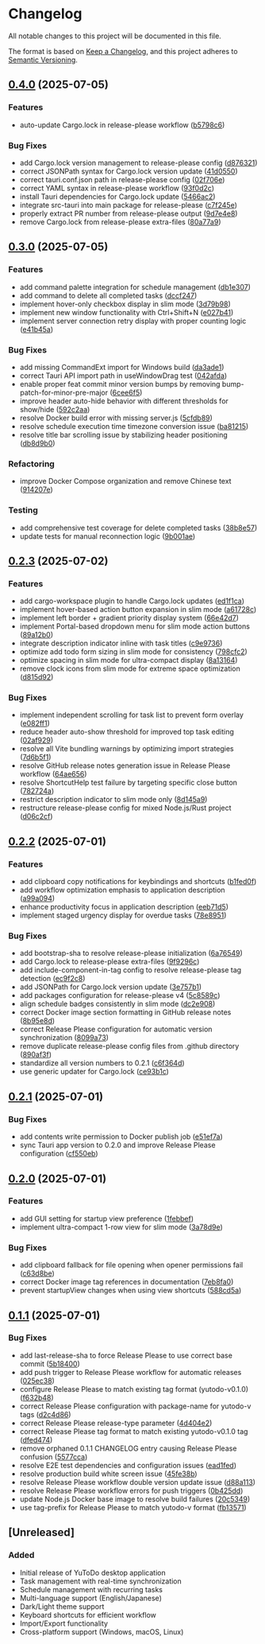 # Changelog

All notable changes to this project will be documented in this file.

The format is based on [Keep a Changelog](https://keepachangelog.com/en/1.0.0/),
and this project adheres to [Semantic Versioning](https://semver.org/spec/v2.0.0.html).


## [0.4.0](https://github.com/yutotnh/yutodo/compare/v0.3.0...v0.4.0) (2025-07-05)


### Features

* auto-update Cargo.lock in release-please workflow ([b5798c6](https://github.com/yutotnh/yutodo/commit/b5798c633a2de979a4d7fc12bd7c76857008f837))


### Bug Fixes

* add Cargo.lock version management to release-please config ([d876321](https://github.com/yutotnh/yutodo/commit/d876321350e9dbac6c6916f5af09b7b0683d55f9))
* correct JSONPath syntax for Cargo.lock version update ([41d0550](https://github.com/yutotnh/yutodo/commit/41d055077a754ed8ae47fac410f7c434bea7b169))
* correct tauri.conf.json path in release-please config ([02f706e](https://github.com/yutotnh/yutodo/commit/02f706e30ca0c822b7c8f0829857016b64e12dc3))
* correct YAML syntax in release-please workflow ([93f0d2c](https://github.com/yutotnh/yutodo/commit/93f0d2c4047423cc9244a416ff024224680a5b45))
* install Tauri dependencies for Cargo.lock update ([5466ac2](https://github.com/yutotnh/yutodo/commit/5466ac25750fbc6549ca6584cf6be19c37f9aa30))
* integrate src-tauri into main package for release-please ([c7f245e](https://github.com/yutotnh/yutodo/commit/c7f245ef9423b3f9819ef4a2924765bda1ee2e5e))
* properly extract PR number from release-please output ([9d7e4e8](https://github.com/yutotnh/yutodo/commit/9d7e4e84b00a68b72995ae3f1488b9297d1a882d))
* remove Cargo.lock from release-please extra-files ([80a77a9](https://github.com/yutotnh/yutodo/commit/80a77a9028a92f55bebaf82571a1afb549efcc96))

## [0.3.0](https://github.com/yutotnh/yutodo/compare/v0.2.3...v0.3.0) (2025-07-05)


### Features

* add command palette integration for schedule management ([db1e307](https://github.com/yutotnh/yutodo/commit/db1e307c5543faa13df6467def01489a05b80de9))
* add command to delete all completed tasks ([dccf247](https://github.com/yutotnh/yutodo/commit/dccf247fb67feebdcfd38b88e099fef7e8361543))
* implement hover-only checkbox display in slim mode ([3d79b98](https://github.com/yutotnh/yutodo/commit/3d79b9868b0f8cabed23df98bafe675d8df32949))
* implement new window functionality with Ctrl+Shift+N ([e027b41](https://github.com/yutotnh/yutodo/commit/e027b41ff3eeaaea003ee247ee668e51019decf1))
* implement server connection retry display with proper counting logic ([e41b45a](https://github.com/yutotnh/yutodo/commit/e41b45a6ebcbfdacaf8dad61b25a55acddc467b7))


### Bug Fixes

* add missing CommandExt import for Windows build ([da3ade1](https://github.com/yutotnh/yutodo/commit/da3ade17ca6f0b27e4b6eb0ad16f94006d7db314))
* correct Tauri API import path in useWindowDrag test ([042afda](https://github.com/yutotnh/yutodo/commit/042afdaa7fe05d23371c9437a55adc37f0e21c9c))
* enable proper feat commit minor version bumps by removing bump-patch-for-minor-pre-major ([6cee6f5](https://github.com/yutotnh/yutodo/commit/6cee6f57aaadde39925df60f848682c233515af5))
* improve header auto-hide behavior with different thresholds for show/hide ([592c2aa](https://github.com/yutotnh/yutodo/commit/592c2aae03749312c4895185632daaab37d6bb3d))
* resolve Docker build error with missing server.js ([5cfdb89](https://github.com/yutotnh/yutodo/commit/5cfdb8998112140057dfd7201b3b91112a3f0282))
* resolve schedule execution time timezone conversion issue ([ba81215](https://github.com/yutotnh/yutodo/commit/ba812151423229e164be7523fd02f21fe349f59d))
* resolve title bar scrolling issue by stabilizing header positioning ([db8d9b0](https://github.com/yutotnh/yutodo/commit/db8d9b0287be93f888fe4bf3d080494ed7fdcacc))


### Refactoring

* improve Docker Compose organization and remove Chinese text ([914207e](https://github.com/yutotnh/yutodo/commit/914207e5e8c5a1c5eb55c9c3d55236a16ebe12b5))


### Testing

* add comprehensive test coverage for delete completed tasks ([38b8e57](https://github.com/yutotnh/yutodo/commit/38b8e57a284fbed45a8bf0be4132541e23dde438))
* update tests for manual reconnection logic ([9b001ae](https://github.com/yutotnh/yutodo/commit/9b001ae8ade42f0354212f1e4317b68de5159a5e))

## [0.2.3](https://github.com/yutotnh/yutodo/compare/v0.2.2...v0.2.3) (2025-07-02)


### Features

* add cargo-workspace plugin to handle Cargo.lock updates ([ed1f1ca](https://github.com/yutotnh/yutodo/commit/ed1f1ca15a0fbc7f5a6900860392f16230894983))
* implement hover-based action button expansion in slim mode ([a61728c](https://github.com/yutotnh/yutodo/commit/a61728c173ee7efc318bf2514c783739c67acf43))
* implement left border + gradient priority display system ([66e42d7](https://github.com/yutotnh/yutodo/commit/66e42d70fb1d0591feeebbf6fba88edf024d7ecb))
* implement Portal-based dropdown menu for slim mode action buttons ([89a12b0](https://github.com/yutotnh/yutodo/commit/89a12b0a8a74192df8a43803bba1438cf8417cf1))
* integrate description indicator inline with task titles ([c9e9736](https://github.com/yutotnh/yutodo/commit/c9e9736a304fa13e04d67880ed58ef12fa274eb3))
* optimize add todo form sizing in slim mode for consistency ([798cfc2](https://github.com/yutotnh/yutodo/commit/798cfc29e38085fa78224cff53aea4da674d684c))
* optimize spacing in slim mode for ultra-compact display ([8a13164](https://github.com/yutotnh/yutodo/commit/8a131644c26ac88a716d8b02e64fabbeb48cf47e))
* remove clock icons from slim mode for extreme space optimization ([d815d92](https://github.com/yutotnh/yutodo/commit/d815d92a6e2f4d02bf4552577572f09b089595eb))


### Bug Fixes

* implement independent scrolling for task list to prevent form overlay ([e082ff1](https://github.com/yutotnh/yutodo/commit/e082ff1b93a5b587cb502bc7a54292a9e22e3d75))
* reduce header auto-show threshold for improved top task editing ([02af929](https://github.com/yutotnh/yutodo/commit/02af92961deb1b82ade461af2ee135cce3e5cba7))
* resolve all Vite bundling warnings by optimizing import strategies ([7d6b5f1](https://github.com/yutotnh/yutodo/commit/7d6b5f14b6f6ca4fb2517326c23cb35420a54cd2))
* resolve GitHub release notes generation issue in Release Please workflow ([64ae656](https://github.com/yutotnh/yutodo/commit/64ae65612c39794af19f6fb125561dd5573518bd))
* resolve ShortcutHelp test failure by targeting specific close button ([782724a](https://github.com/yutotnh/yutodo/commit/782724ad8bad60ae98ef51ce1a71b8b64b2d32ad))
* restrict description indicator to slim mode only ([8d145a9](https://github.com/yutotnh/yutodo/commit/8d145a979cc30172e4ba019898026ac61af44cab))
* restructure release-please config for mixed Node.js/Rust project ([d06c2cf](https://github.com/yutotnh/yutodo/commit/d06c2cf5f6662d5e6264ae3b13007469d19f18ca))

## [0.2.2](https://github.com/yutotnh/yutodo/compare/v0.2.1...v0.2.2) (2025-07-01)


### Features

* add clipboard copy notifications for keybindings and shortcuts ([b1fed0f](https://github.com/yutotnh/yutodo/commit/b1fed0f478918b7a5c14cc4294a7602ae6f8c769))
* add workflow optimization emphasis to application description ([a99a094](https://github.com/yutotnh/yutodo/commit/a99a0942271b76fe422f4d93c19a74460db86020))
* enhance productivity focus in application description ([eeb71d5](https://github.com/yutotnh/yutodo/commit/eeb71d54f4767a8392fc8627467b74ce99d3e61f))
* implement staged urgency display for overdue tasks ([78e8951](https://github.com/yutotnh/yutodo/commit/78e8951a2d742f1c4772dacbffb291d5c80f030b))


### Bug Fixes

* add bootstrap-sha to resolve release-please initialization ([6a76549](https://github.com/yutotnh/yutodo/commit/6a765493e19b9b3e85e90a5314d6437b16c3299c))
* add Cargo.lock to release-please extra-files ([9f9296c](https://github.com/yutotnh/yutodo/commit/9f9296c4418aaacfdaf1bd82c7309f9dda568a2c))
* add include-component-in-tag config to resolve release-please tag detection ([ec9f2c8](https://github.com/yutotnh/yutodo/commit/ec9f2c8b5723499a98fec8a2b75ff1e1881f6602))
* add JSONPath for Cargo.lock version update ([3e757b1](https://github.com/yutotnh/yutodo/commit/3e757b1a10c2951e8043de7d76cb0931c3619848))
* add packages configuration for release-please v4 ([5c8589c](https://github.com/yutotnh/yutodo/commit/5c8589c0b641ab93b43f8f27f7e8116b06a5858c))
* align schedule badges consistently in slim mode ([dc2e908](https://github.com/yutotnh/yutodo/commit/dc2e908c690660d2c07f4ee5b7c91219d104f6e7))
* correct Docker image section formatting in GitHub release notes ([8b95e8d](https://github.com/yutotnh/yutodo/commit/8b95e8da5dc46885e39b0ca4865375d6a160bf7d))
* correct Release Please configuration for automatic version synchronization ([8099a73](https://github.com/yutotnh/yutodo/commit/8099a73f9977c619af5c1c6f6c49783063764876))
* remove duplicate release-please config files from .github directory ([890af3f](https://github.com/yutotnh/yutodo/commit/890af3f1701d61588ff5f5a8d5ed168f420f297e))
* standardize all version numbers to 0.2.1 ([c6f364d](https://github.com/yutotnh/yutodo/commit/c6f364df857399be33d17fc6b39dd7650901dafa))
* use generic updater for Cargo.lock ([ce93b1c](https://github.com/yutotnh/yutodo/commit/ce93b1c033211fff96eead8d1937682a3cbb44e6))

## [0.2.1](https://github.com/yutotnh/yutodo/compare/v0.2.0...v0.2.1) (2025-07-01)


### Bug Fixes

* add contents write permission to Docker publish job ([e51ef7a](https://github.com/yutotnh/yutodo/commit/e51ef7afd1c69ba64e8a352f7d15e95dad186aec))
* sync Tauri app version to 0.2.0 and improve Release Please configuration ([cf550eb](https://github.com/yutotnh/yutodo/commit/cf550eb3e1e2c7fe3400ccd04fe3740cb76aa4b4))

## [0.2.0](https://github.com/yutotnh/yutodo/compare/v0.1.1...v0.2.0) (2025-07-01)


### Features

* add GUI setting for startup view preference ([1febbef](https://github.com/yutotnh/yutodo/commit/1febbef7235e24f07a24d6ae5780ef5218560fe7))
* implement ultra-compact 1-row view for slim mode ([3a78d9e](https://github.com/yutotnh/yutodo/commit/3a78d9ee3e0bc9cd83c85a1a61ad40669144f7d2))


### Bug Fixes

* add clipboard fallback for file opening when opener permissions fail ([c63d8be](https://github.com/yutotnh/yutodo/commit/c63d8be808183a6e9ed43b3695daacf29695e75c))
* correct Docker image tag references in documentation ([7eb8fa0](https://github.com/yutotnh/yutodo/commit/7eb8fa04dfb9d88e5bc47d8a2cc96f1a470e93c1))
* prevent startupView changes when using view shortcuts ([588cd5a](https://github.com/yutotnh/yutodo/commit/588cd5afda14bd532c4718f4ed6a0ec776166608))

## [0.1.1](https://github.com/yutotnh/yutodo/compare/v0.1.0...v0.1.1) (2025-07-01)


### Bug Fixes

* add last-release-sha to force Release Please to use correct base commit ([5b18400](https://github.com/yutotnh/yutodo/commit/5b184007389c62199f4f339f76dfa2dedf6fda81))
* add push trigger to Release Please workflow for automatic releases ([025ec38](https://github.com/yutotnh/yutodo/commit/025ec386ea15bb6a3a61a3808e83d0e3e31579c8))
* configure Release Please to match existing tag format (yutodo-v0.1.0) ([f632b48](https://github.com/yutotnh/yutodo/commit/f632b48d7f16494f1b961fb96c6bd0bc5938dfc8))
* correct Release Please configuration with package-name for yutodo-v tags ([d2c4d86](https://github.com/yutotnh/yutodo/commit/d2c4d869b254d1d1e5eefc25938d125be9d2a9a7))
* correct Release Please release-type parameter ([4d404e2](https://github.com/yutotnh/yutodo/commit/4d404e258e9296a6a04c5229b64a0d6fad0ec1da))
* correct Release Please tag format to match existing yutodo-v0.1.0 tag ([dfed474](https://github.com/yutotnh/yutodo/commit/dfed474193e1c1e0eeb1f4ae1cb29f5223367d65))
* remove orphaned 0.1.1 CHANGELOG entry causing Release Please confusion ([5577cca](https://github.com/yutotnh/yutodo/commit/5577cca117e8f153b78765a5f3f23f3c18ae7be6))
* resolve E2E test dependencies and configuration issues ([ead1fed](https://github.com/yutotnh/yutodo/commit/ead1fedcc94647061c433e3cef2cf4f38db8fefb))
* resolve production build white screen issue ([45fe38b](https://github.com/yutotnh/yutodo/commit/45fe38bd6cfca2080a313bf09295f9e1ed6e1f94))
* resolve Release Please workflow double version update issue ([d88a113](https://github.com/yutotnh/yutodo/commit/d88a11375304a2338a0b43787a4fbfdecb0b0a34))
* resolve Release Please workflow errors for push triggers ([0b425dd](https://github.com/yutotnh/yutodo/commit/0b425dd1eada8adc58ca1bcaecbc4fe0cb34153f))
* update Node.js Docker base image to resolve build failures ([20c5349](https://github.com/yutotnh/yutodo/commit/20c534992c133fc6f1514a87b2295d603baaaa40))
* use tag-prefix for Release Please to match yutodo-v format ([fb13571](https://github.com/yutotnh/yutodo/commit/fb135718ad5aa904330b6af15b8ea6d4f402b882))

## [Unreleased]

### Added
- Initial release of YuToDo desktop application
- Task management with real-time synchronization
- Schedule management with recurring tasks
- Multi-language support (English/Japanese)
- Dark/Light theme support
- Keyboard shortcuts for efficient workflow
- Import/Export functionality
- Cross-platform support (Windows, macOS, Linux)
